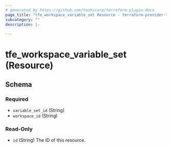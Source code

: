 ```yaml
---
# generated by https://github.com/hashicorp/terraform-plugin-docs
page_title: "tfe_workspace_variable_set Resource - terraform-provider-tfe"
subcategory: ""
description: |-
  
---
```


# tfe_workspace_variable_set (Resource)





<!-- schema generated by tfplugindocs -->
## Schema

### Required

- `variable_set_id` (String)
- `workspace_id` (String)

### Read-Only

- `id` (String) The ID of this resource.


